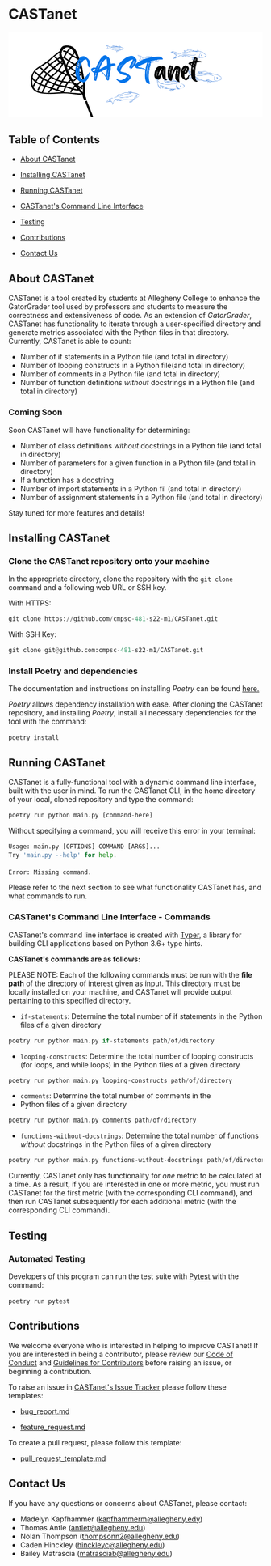 # CASTanet

![logo](castanet.png)

## Table of Contents

* [About CASTanet](#about-castanet)

* [Installing CASTanet](#installing-castanet)

* [Running CASTanet](#running-castanet)

* [CASTanet's Command Line Interface](#castanets-command-line-interface)

* [Testing](#testing)

* [Contributions](#contributions)

* [Contact Us](#contact-us)

## About CASTanet

CASTanet is a tool created by students at
Allegheny College to enhance the GatorGrader
tool used by professors and students to measure
the correctness and extensiveness of code. As an
extension of _GatorGrader_, CASTanet has
functionality to iterate through a
user-specified directory and generate metrics
associated with the Python files in that
directory. Currently, CASTanet is able to count:

* Number of if statements in a Python file (and
total in directory)
* Number of looping constructs in a Python file(and total in directory)
* Number of comments in a Python file (and total
in directory)
* Number of function definitions _without_
docstrings in a Python file (and total in
directory)

### Coming Soon

Soon CASTanet will have functionality for
determining:

* Number of class definitions _without_
docstrings in a Python file (and total in
directory)
* Number of parameters for a given function in a
Python file (and total in directory)
* If a function has a docstring
* Number of import statements in a Python fil
(and total in directory)
* Number of assignment statements in a Python
file (and total in directory)

Stay tuned for more features and details!

## Installing CASTanet

### Clone the CASTanet repository onto your machine

In the appropriate directory, clone the repository with the `git clone`
command and a following web URL or SSH key.

With HTTPS:

```python
git clone https://github.com/cmpsc-481-s22-m1/CASTanet.git
```

With SSH Key:

```python
git clone git@github.com:cmpsc-481-s22-m1/CASTanet.git
```

### Install Poetry and dependencies

The documentation and instructions on installing _Poetry_ can be found [here.](https://python-poetry.org/docs/)

_Poetry_ allows dependency installation with ease. After
cloning the CASTanet
repository, and installing _Poetry_, install all
necessary dependencies for the tool with the command:

`poetry install`

## Running CASTanet

CASTanet is a fully-functional tool with a dynamic command
line interface,
built with the user in mind. To run the CASTanet CLI, in the home
directory of your local, cloned
repository and type the command:

```python
poetry run python main.py [command-here]
```

Without specifying a command, you will receive this error in
your terminal:

```python
Usage: main.py [OPTIONS] COMMAND [ARGS]...
Try 'main.py --help' for help.

Error: Missing command.
```

Please refer to the next section to see what functionality
CASTanet has, and what commands to run.

### CASTanet's Command Line Interface - Commands

CASTanet's command line interface is created with
[Typer](https://typer.tiangolo.com/),
a library for building CLI applications based
on Python 3.6+ type hints.

**CASTanet's commands are as follows:**

PLEASE NOTE: Each of the following commands must be run with
the **file path** of the directory of interest given as
input. This directory must be locally installed on your
machine, and CASTanet will provide output pertaining to this
specified directory.

* `if-statements`: Determine the total number of if
statements in the
Python files of a given directory

```python
poetry run python main.py if-statements path/of/directory
```

* `looping-constructs`: Determine the total number of
looping constructs
(for loops, and while loops) in the Python files of a given
directory

```python
poetry run python main.py looping-constructs path/of/directory
```

* `comments`: Determine the total number of comments in the
* Python files of a given directory

```python
poetry run python main.py comments path/of/directory
```

* `functions-without-docstrings`: Determine the total number
of functions _without_
docstrings in the Python files of a given directory

```python
poetry run python main.py functions-without-docstrings path/of/directory
```

Currently, CASTanet only has functionality
for _one_ metric to be calculated at a time.
As a result, if you are interested in one or
more metric, you must run CASTanet for the first metric
(with the corresponding CLI command),
and then run CASTanet subsequently for
each additional metric (with the corresponding CLI command).

## Testing

### Automated Testing

Developers of this program can run the test suite with
[Pytest](https://docs.pytest.org/en/stable/) with the
command:

`poetry run pytest`

## Contributions

We welcome everyone who is interested in helping to improve
CASTanet!
If you are interested in being a contributor, please review
our
[Code of Conduct](https://github.com/cmpsc-481-s22-m1/CASTanet/blob/documentation/CODE_OF_CONDUCT.md)
and
[Guidelines for Contributors](https://github.com/cmpsc-481-s22-m1/CASTanet/blob/documentation/CONTRIBUTING.md)
before raising an issue, or beginning a contribution.

To raise an issue in
[CASTanet's Issue Tracker](https://github.com/cmpsc-481-s22-m1/CASTanet/issues)
please follow these templates:

* [bug_report.md](https://github.com/cmpsc-481-s22-m1/CASTanet/blob/documentation/.github/ISSUE_TEMPLATE/bug_report.md)

* [feature_request.md](https://github.com/cmpsc-481-s22-m1/CASTanet/blob/documentation/.github/ISSUE_TEMPLATE/feature_request.md)

To create a pull request, please follow this template:

* [pull_request_template.md](https://github.com/cmpsc-481-s22-m1/CASTanet/blob/documentation/.github/pull_request_template.md)

## Contact Us

If you have any questions or concerns about CASTanet, please contact:

* Madelyn Kapfhammer (kapfhammerm@allegheny.edy)
* Thomas Antle (antlet@allegheny.edu)
* Nolan Thompson (thompsonn2@allegheny.edu)
* Caden Hinckley (hinckleyc@allegheny.edu)
* Bailey Matrascia (matrasciab@allegheny.edu)
